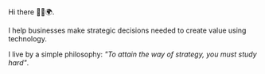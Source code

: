 Hi there 👋🏾🌍.

I help businesses make strategic decisions needed to create value using technology.

I live by a simple philosophy: _"To attain the way of strategy, you must study hard"_.
